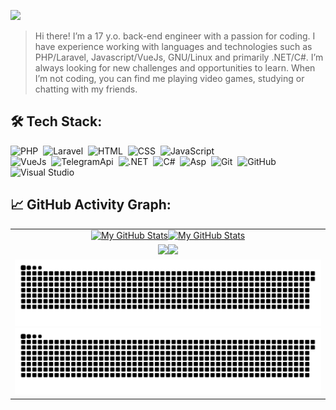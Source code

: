 [![](./src/header_.png)](#)

> Hi there! I’m a 17 y.o. back-end engineer with a passion for coding. I have experience working with languages and technologies such as PHP/Laravel, Javascript/VueJs, GNU/Linux and primarily .NET/C#. I’m always looking for new challenges and opportunities to learn. When I’m not coding, you can find me playing video games, studying or chatting with my friends.

## 🛠️ Tech Stack:
![PHP](https://img.shields.io/badge/-PHP-555?style=flat&logo=php)&nbsp;
![Laravel](https://img.shields.io/badge/-Laravel-555?style=flat&logo=laravel)&nbsp;
![HTML](https://img.shields.io/badge/-HTML-555?style=flat&logo=html5)&nbsp;
![CSS](https://img.shields.io/badge/-CSS-555?style=flat&logo=css3)&nbsp;
![JavaScript](https://img.shields.io/badge/-JavaScript-555?style=flat&logo=javascript)\
![VueJs](https://img.shields.io/badge/-VueJs-555?style=flat&logo=vue.js)&nbsp;
![TelegramApi](https://img.shields.io/badge/-Telegram%20API-555?style=flat&logo=telegram)&nbsp;
![.NET](https://img.shields.io/badge/-.NET-555?style=flat&logo=dotnet)&nbsp;
![C#](https://img.shields.io/badge/-C&#9839;-555?style=flat&logo=csharp)&nbsp;
![Asp](https://img.shields.io/badge/-Asp.net-555?style=flat&logo=csharp)&nbsp;
![Git](https://img.shields.io/badge/-Git-555?style=flat&logo=git)&nbsp;
![GitHub](https://img.shields.io/badge/-GitHub-555?style=flat&logo=github)&nbsp;
![Visual Studio](https://img.shields.io/badge/-Visual%20Studio-555?style=flat&logo=visual-studio&logoColor=9d2bc7)&nbsp;

## 📈 GitHub Activity Graph:

<table>
    <tr>
        <td align="center"><a href="https://github.com/MahdiyarGHD#gh-light-mode-only"><img src="https://github-readme-stats.vercel.app/api?username=mahdiyarghd&show_icons=true&theme=default&include_all_commits=true#gh-light-mode-only" alt="My GitHub Stats"/></a><a href="https://github.com/mahdiyarghd#gh-dark-mode-only"><img src="https://github-readme-stats.vercel.app/api?username=mahdiyarghd&show_icons=true&theme=tokyonight&include_all_commits=true#gh-dark-mode-only" alt="My GitHub Stats"/></a></td>
    <tr>
        <td align="center"><a href="https://github.com/MahdiyarGHD#gh-light-mode-only"><img src="https://github-readme-streak-stats.herokuapp.com/?user=MahdiyarGHD&theme=default"/></a><a href="https://github.com/MahdiyarGHD#gh-dark-mode-only"><img src="https://github-readme-streak-stats.herokuapp.com/?user=MahdiyarGHD&theme=tokyonight"/></a></td>
    </tr>
    <tr>
        <td colspan="2" align="center"><a href="https://github.com/MahdiyarGHD#gh-light-mode-only"><img src="https://raw.githubusercontent.com/MahdiyarGHD/MahdiyarGHD/output/github-contribution-grid-snake-default.svg#gh-light-mode-only" alt="My GitHub Stats"/></a><a href="https://github.com/MahdiyarGHD#gh-dark-mode-only"><img src="https://raw.githubusercontent.com/MahdiyarGHD/MahdiyarGHD/output/github-contribution-grid-snake-dark.svg#gh-dark-mode-only" alt="My GitHub Stats"/></a></td>
    </tr>
</table>
